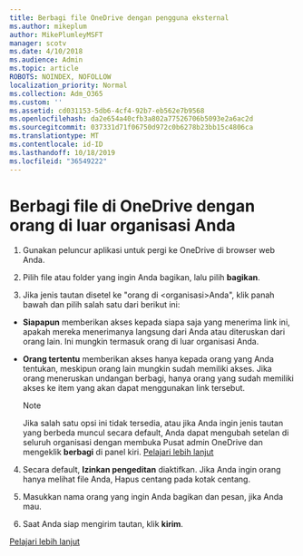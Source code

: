 ```yaml
---
title: Berbagi file OneDrive dengan pengguna eksternal
ms.author: mikeplum
author: MikePlumleyMSFT
manager: scotv
ms.date: 4/10/2018
ms.audience: Admin
ms.topic: article
ROBOTS: NOINDEX, NOFOLLOW
localization_priority: Normal
ms.collection: Adm_O365
ms.custom: ''
ms.assetid: cd031153-5db6-4cf4-92b7-eb562e7b9568
ms.openlocfilehash: da2e654a40cfb3a802a77526706b5093e2a6ac2d
ms.sourcegitcommit: 037331d71f06750d972c0b6278b23bb15c4806ca
ms.translationtype: MT
ms.contentlocale: id-ID
ms.lasthandoff: 10/18/2019
ms.locfileid: "36549222"
---
```

# <a name="share-files-in-onedrive-with-people-outside-your-organization"></a>Berbagi file di OneDrive dengan orang di luar organisasi Anda

1. Gunakan peluncur aplikasi untuk pergi ke OneDrive di browser web Anda. 
    
2. Pilih file atau folder yang ingin Anda bagikan, lalu pilih **bagikan**. 
    
3. Jika jenis tautan disetel ke "orang di \<organisasi\>Anda", klik panah bawah dan pilih salah satu dari berikut ini: 
    
  - **Siapapun** memberikan akses kepada siapa saja yang menerima link ini, apakah mereka menerimanya langsung dari Anda atau diteruskan dari orang lain. Ini mungkin termasuk orang di luar organisasi Anda. 
    
  - **Orang tertentu** memberikan akses hanya kepada orang yang Anda tentukan, meskipun orang lain mungkin sudah memiliki akses. Jika orang meneruskan undangan berbagi, hanya orang yang sudah memiliki akses ke item yang akan dapat menggunakan link tersebut. 
    
    > [!NOTE]
    > Jika salah satu opsi ini tidak tersedia, atau jika Anda ingin jenis tautan yang berbeda muncul secara default, Anda dapat mengubah setelan di seluruh organisasi dengan membuka Pusat admin OneDrive dan mengeklik **berbagi** di panel kiri. [Pelajari lebih lanjut](https://go.microsoft.com/fwlink/?linkid=871961)
  
4. Secara default, **Izinkan pengeditan** diaktifkan. Jika Anda ingin orang hanya melihat file Anda, Hapus centang pada kotak centang. 
    
5. Masukkan nama orang yang ingin Anda bagikan dan pesan, jika Anda mau.
    
6. Saat Anda siap mengirim tautan, klik **kirim**. 
    
[Pelajari lebih lanjut](https://go.microsoft.com/fwlink/?linkid=871861)
  

